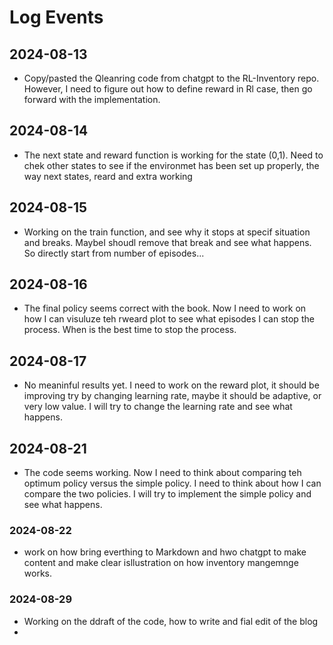 # Log Events

## 2024-08-13

- Copy/pasted the Qleanring code from chatgpt to the RL-Inventory repo. However, I need to figure out how to define reward in Rl case, then go forward with the implementation.

## 2024-08-14

- The next state and reward function is working for the state (0,1). Need to chek other states to see if the environmet has been set up properly, the way next states, reard and extra working

## 2024-08-15

- Working on the train function, and see why it stops at specif situation and breaks. MaybeI shoudl remove that break and see what happens. So directly start from number of episodes...

## 2024-08-16

- The final policy seems correct with the book. Now I need to work on how I can visuluze teh rweard plot to see what episodes I can stop the process. When is the best time to stop the process.

## 2024-08-17

- No meaninful results yet. I need to work on the reward plot, it should be improving try by changing learning rate, maybe it should be adaptive, or very low value. I will try to change the learning rate and see what happens.

## 2024-08-21

- The code seems working. Now I need to think about comparing teh optimum policy versus the simple policy. I need to think about how I can compare the two policies. I will try to implement the simple policy and see what happens.

### 2024-08-22

- work on how bring everthing to Markdown and hwo chatgpt to make content and make clear isllustration on how inventory mangemnge works.
  
### 2024-08-29

- Working on the ddraft of the code, how to write and fial edit of the blog
- 